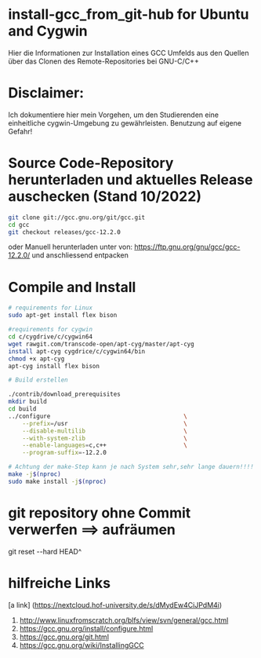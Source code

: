 # install-gcc_from_git-hub for Ubuntu and Cygwin
Hier die Informationen zur Installation eines GCC Umfelds aus den Quellen über das Clonen des Remote-Repositories bei GNU-C/C++
# Disclaimer: 
Ich dokumentiere hier mein Vorgehen, um den Studierenden eine einheitliche cygwin-Umgebung zu gewährleisten. Benutzung auf eigene Gefahr!


# Source Code-Repository herunterladen und aktuelles Release auschecken (Stand 10/2022)
```bash
git clone git://gcc.gnu.org/git/gcc.git
cd gcc
git checkout releases/gcc-12.2.0
```
oder Manuell herunterladen unter von: https://ftp.gnu.org/gnu/gcc/gcc-12.2.0/ und anschliessend entpacken

# Compile and Install

```bash
# requirements for Linux
sudo apt-get install flex bison

#requirements for cygwin
cd c/cygdrive/c/cygwin64
wget rawgit.com/transcode-open/apt-cyg/master/apt-cyg
install apt-cyg cygdrice/c/cygwin64/bin
chmod +x apt-cyg
apt-cyg install flex bison

# Build erstellen

./contrib/download_prerequisites
mkdir build
cd build 
../configure                                      \
    --prefix=/usr                                 \
    --disable-multilib                            \
    --with-system-zlib                            \
    --enable-languages=c,c++                      \
    --program-suffix=-12.2.0

# Achtung der make-Step kann je nach System sehr,sehr lange dauern!!!! 
make -j$(nproc)
sudo make install -j$(nproc)

```
# git repository ohne Commit verwerfen ==> aufräumen 
 
 git reset --hard HEAD^
 
# hilfreiche Links 

[a link] (https://nextcloud.hof-university.de/s/dMydEw4CiJPdM4i)

1. http://www.linuxfromscratch.org/blfs/view/svn/general/gcc.html
2. https://gcc.gnu.org/install/configure.html
3. https://gcc.gnu.org/git.html
4. https://gcc.gnu.org/wiki/InstallingGCC
